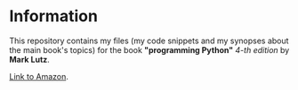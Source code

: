 # Information
This repository contains my files (my code snippets and my synopses about the main book's topics) for the book **"programming Python"** *4-th edition* by **Mark Lutz**.

[Link to Amazon](https://www.amazon.com/Programming-Python-Mark-Lutz/dp/1565921976).
